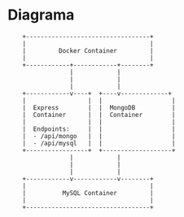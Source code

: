 # Diagrama

        +----------------------------------+
        |                                  |
        |         Docker Container         |
        |                                  |
        +------------+------------+--------+
                     |            |        
                     |            |        
                     |            |        
        +------------v----+  +----v-------------+
        |                 |  |                   |
        |  Express        |  |  MongoDB          |
        |  Container      |  |  Container        |
        |                 |  |                   |
        |  Endpoints:     |  |                   |
        |  - /api/mongo   |  |                   |
        |  - /api/mysql   |  |                   |
        +-----------------+  +-------------------+
                     |            |        
                     |            |        
                     |            |        
        +------------v------------v--------+
        |                                  |
        |          MySQL Container         |
        |                                  |
        +----------------------------------+
